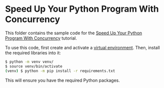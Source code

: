 # Speed Up Your Python Program With Concurrency

This folder contains the sample code for the [Speed Up Your Python Program With Concurrency](https://realpython.com/python-concurrency/) tutorial.

To use this code, first create and activate a [virtual environment](https://realpython.com/python-virtual-environments-a-primer/). Then, install the required libraries into it:

```sh
$ python -m venv venv/
$ source venv/bin/activate
(venv) $ python -m pip install -r requirements.txt
```

This will ensure you have the required Python packages.
